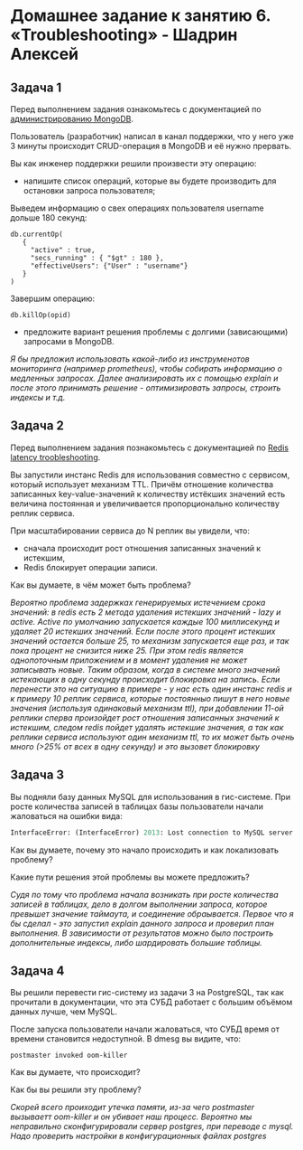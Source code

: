 # Домашнее задание к занятию 6. «Troubleshooting» - Шадрин Алексей

## Задача 1

Перед выполнением задания ознакомьтесь с документацией по [администрированию MongoDB](https://docs.mongodb.com/manual/administration/).

Пользователь (разработчик) написал в канал поддержки, что у него уже 3 минуты происходит CRUD-операция в MongoDB и её 
нужно прервать. 

Вы как инженер поддержки решили произвести эту операцию:

- напишите список операций, которые вы будете производить для остановки запроса пользователя;

Выведем информацию о свех операциях пользователя username дольше 180 секунд:

```
db.currentOp(
   {
     "active" : true,
     "secs_running" : { "$gt" : 180 },
     "effectiveUsers": {"User" : "username"}
   }
)
```

Завершим операцию:

```
db.killOp(opid)
```


- предложите вариант решения проблемы с долгими (зависающими) запросами в MongoDB.

*Я бы предложил использовать какой-либо из инструменотов мониторинга (например prometheus), чтобы собирать информацию о медленных запросах. Далее анализировать их с помощью explain и после этого принимать решение - оптимизировать запросы, строить индексы и т.д.*


## Задача 2

Перед выполнением задания познакомьтесь с документацией по [Redis latency troobleshooting](https://redis.io/topics/latency).

Вы запустили инстанс Redis для использования совместно с сервисом, который использует механизм TTL. 
Причём отношение количества записанных key-value-значений к количеству истёкших значений есть величина постоянная и
увеличивается пропорционально количеству реплик сервиса. 

При масштабировании сервиса до N реплик вы увидели, что:

- сначала происходит рост отношения записанных значений к истекшим,
- Redis блокирует операции записи.

Как вы думаете, в чём может быть проблема?

*Вероятно проблема задержках генерируемых истечением срока значений: в redis есть 2 метода удаления истекших значений - lazy и active. Active по умолчанию запускается каждые 100 миллисекунд и удаляет 20 истекших значений. Если после этого процент истекших значений остается больше 25, то механизм запускается еще раз, и так пока процент не снизится ниже 25. При этом redis является однопоточным приложением и в момент удаления не может записывать новые. Таким образом, когда в системе много значений истекающих в одну секунду происходит блокировка на запись. Если перенести это на ситуацию в примере - у нас есть один инстанс redis и к примеру 10 реплик сервиса, которые постоянныо пишут в него новые значения (используя одинаковый механизм ttl), при добавлении 11-ой реплики сперва произойдет рост отношения записанных значений к истекшим, следом redis пойдет удалять истекшие значения, а так как реплики сервиса используют один механизм ttl, то их может быть очень много (>25% от всех в одну секунду) и это вызовет блокировку*

 
## Задача 3

Вы подняли базу данных MySQL для использования в гис-системе. При росте количества записей в таблицах базы
пользователи начали жаловаться на ошибки вида:
```python
InterfaceError: (InterfaceError) 2013: Lost connection to MySQL server during query u'SELECT..... '
```

Как вы думаете, почему это начало происходить и как локализовать проблему?

Какие пути решения этой проблемы вы можете предложить?

*Судя по тому что проблема начала возникать при росте количества записей в таблицах, дело в долгом выполнении запроса, которое превышет значение таймаута, и соединение обраывается. Первое что я бы сделал - это запустил explain данного запроса и проверил план выполнения. В зависимости от результатов можно было построить дополнительные индексы, либо шардировать большие таблицы.*



## Задача 4


Вы решили перевести гис-систему из задачи 3 на PostgreSQL, так как прочитали в документации, что эта СУБД работает с 
большим объёмом данных лучше, чем MySQL.

После запуска пользователи начали жаловаться, что СУБД время от времени становится недоступной. В dmesg вы видите, что:

`postmaster invoked oom-killer`

Как вы думаете, что происходит?

Как бы вы решили эту проблему?

*Скорей всего проиходит утечка памяти, из-за чего postmaster вызываетт oom-killer и он убивает наш процесс. Вероятно мы неправильно сконфигурировали сервер postgres, при переводе с mysql. Надо проверить настройки в конфигурационных файлах postgres*